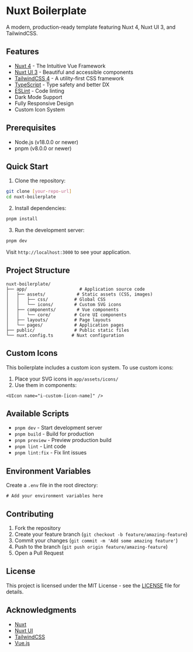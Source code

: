 # Nuxt Boilerplate

A modern, production-ready template featuring Nuxt 4, Nuxt UI 3, and TailwindCSS.

## Features

- [Nuxt 4](https://nuxt.com) - The Intuitive Vue Framework
- [Nuxt UI 3](https://ui.nuxt.com) - Beautiful and accessible components
- [TailwindCSS 4](https://tailwindcss.com) - A utility-first CSS framework
- [TypeScript](https://www.typescriptlang.org/) - Type safety and better DX
- [ESLint](https://eslint.org/) - Code linting
- Dark Mode Support
- Fully Responsive Design
- Custom Icon System

## Prerequisites

- Node.js (v18.0.0 or newer)
- pnpm (v8.0.0 or newer)

## Quick Start

1. Clone the repository:
```bash
git clone [your-repo-url]
cd nuxt-boilerplate
```

2. Install dependencies:
```bash
pnpm install
```

3. Run the development server:
```bash
pnpm dev
```

Visit `http://localhost:3000` to see your application.

## Project Structure

```
nuxt-boilerplate/
├── app/                    # Application source code
│   ├── assets/            # Static assets (CSS, images)
│   │   ├── css/          # Global CSS
│   │   └── icons/        # Custom SVG icons
│   ├── components/        # Vue components
│   │   └── core/         # Core UI components
│   ├── layouts/          # Page layouts
│   └── pages/            # Application pages
├── public/               # Public static files
└── nuxt.config.ts       # Nuxt configuration
```

## Custom Icons

This boilerplate includes a custom icon system. To use custom icons:

1. Place your SVG icons in `app/assets/icons/`
2. Use them in components:
```vue
<UIcon name="i-custom-[icon-name]" />
```

## Available Scripts

- `pnpm dev` - Start development server
- `pnpm build` - Build for production
- `pnpm preview` - Preview production build
- `pnpm lint` - Lint code
- `pnpm lint:fix` - Fix lint issues

## Environment Variables

Create a `.env` file in the root directory:

```env
# Add your environment variables here
```

## Contributing

1. Fork the repository
2. Create your feature branch (`git checkout -b feature/amazing-feature`)
3. Commit your changes (`git commit -m 'Add some amazing feature'`)
4. Push to the branch (`git push origin feature/amazing-feature`)
5. Open a Pull Request

## License

This project is licensed under the MIT License - see the [LICENSE](LICENSE) file for details.

## Acknowledgments

- [Nuxt](https://nuxt.com)
- [Nuxt UI](https://ui.nuxt.com)
- [TailwindCSS](https://tailwindcss.com)
- [Vue.js](https://vuejs.org)
